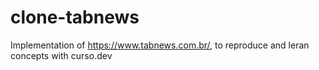 # clone-tabnews
Implementation of https://www.tabnews.com.br/, to reproduce and leran concepts with curso.dev
